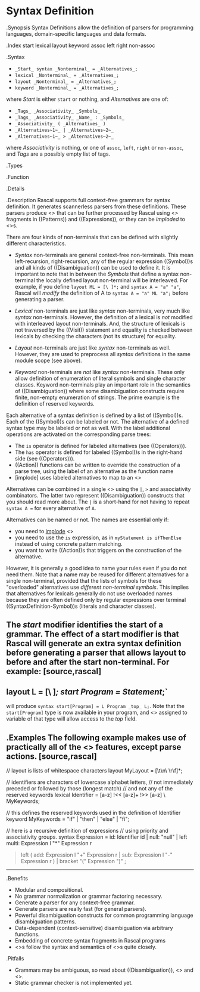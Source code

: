 # Syntax Definition

.Synopsis
Syntax Definitions allow the definition of parsers for programming languages, domain-specific languages and data formats.

.Index
start lexical layout keyword assoc left right non-assoc

.Syntax

*  `_Start_ syntax _Nonterminal_ = _Alternatives_;`
*  `lexical _Nonterminal_ = _Alternatives_;`
*  `layout _Nonterminal_ = _Alternatives_;`
*  `keyword _Nonterminal_ = _Alternatives_;`


where _Start_ is either `start` or nothing, and _Alternatives_ are one of:

*  `_Tags_ _Associativity_ _Symbols_`
*  `_Tags_ _Associativity_ _Name_ : _Symbols_`
*  `_Associativity_ ( _Alternatives_ )`
*  `_Alternatives~1~_ | _Alternatives~2~_`  
*  `_Alternatives~1~_ > _Alternatives~2~_`  


where _Associativity_ is nothing, or one of `assoc`, `left`, `right` or `non-assoc`, and _Tags_ are a possibly empty list of tags.

.Types

.Function

.Details

.Description
Rascal supports full context-free grammars for syntax definition. It generates scannerless parsers from these definitions. 
These parsers produce <<Parse Trees>> that can be further processed by Rascal using <<Concrete Syntax>> fragments
 in ((Patterns)) and ((Expressions)), or they can be _imploded_ to <<Algebraic Data Type>>s.

There are four kinds of non-terminals that can be defined with slightly different characteristics.

*  _Syntax_ non-terminals are general context-free non-terminals. This mean left-recursion, right-recursion, any of the regular expression ((Symbol))s and all kinds of ((Disambiguation)) can be used to define it.
   It is important to note that in between the _Symbols_ that define a syntax non-terminal the locally defined layout non-terminal will be interleaved. 
   For example, if you define `layout ML = [\ ]*;` and `syntax A = "a" "a"`, Rascal will _modify_ the definition of A to `syntax A = "a" ML "a";` before generating a parser.

*  _Lexical_ non-terminals are just like _syntax_ non-terminals, very much like _syntax_ non-terminals. 
   However, the definition of a lexical is _not_ modified with interleaved layout non-terminals. 
   And, the structure of lexicals is not traversed by the ((Visit)) statement and equality is checked between lexicals 
   by checking the characters (not its structure) for equality. 

*  _Layout_ non-terminals are just like _syntax_ non-terminals as well. However, they are used to preprocess all _syntax_ definitions in the same module scope (see above).

*  _Keyword_ non-terminals are _not_ like _syntax_ non-terminals. These only allow definition of enumeration of literal 
   symbols and single character classes. Keyword non-terminals play an important role in the semantics of ((Disambiguation))
   where some disambiguation constructs require finite, non-empty enumeration of strings. 
   The prime example is the definition of reserved keywords.


Each alternative of a syntax definition is defined by a list of ((Symbol))s. Each of the ((Symbol))s can be labeled or not.
The alternative of a defined syntax type may be labeled or not as well. With the label additional operations are activated on the corresponding parse trees:

*  The `is` operator is defined for labeled alternatives (see ((Operators))).
*  The `has` operator is defined for labeled ((Symbol))s in the right-hand side (see ((Operators))).
*  ((Action)) functions can be written to override the construction of a parse tree, using the label of an alternative as the function name
*  [implode] uses labeled alternatives to map to an <<Algebraic Data Type>>


Alternatives can be combined in a single <<Syntax Definition>> using the `|`, `>` and associativity combinators.
The latter two represent ((Disambiguation)) constructs that you should read more about. The `|` is a short-hand for not having to repeat `syntax A =` for every alternative of `A`.

Alternatives can be named or not. The names are essential only if:

*  you need to [implode]((Libraries:ParseTree-implode)) <<Parse Trees>>
*  you need to use the `is` expression, as in `myStatement is ifThenElse` instead of using concrete pattern matching.
*  you want to write ((Action))s that triggers on the construction of the alternative.


However, it is generally a good idea to name your rules even if you do not need them. 
Note that a name may be reused for different alternatives for a single non-terminal, 
provided that the lists of symbols for these "overloaded" alternatives use _different non-terminal symbols_. 
This implies that alternatives for lexicals generally do not use overloaded names because they are often 
defined only by regular expressions over terminal ((SyntaxDefinition-Symbol))s (literals and character classes).

The _start_ modifier identifies the start of a grammar. 
The effect of a start modifier is that Rascal will generate an extra syntax definition before generating a parser
that allows layout to before and after the start non-terminal. 
For example:
[source,rascal]
----
layout L = [\ ]*; start Program = Statement*;`
----
will produce `syntax start[Program] = L Program _top_ L;`. 
Note that the `start[Program]` type is now available in your program, and <<Parse Trees>> assigned to variable of that 
type will allow access to the _top_ field.


.Examples
The following example makes use of practically all of the <<Syntax Definition>> features, except parse actions.
[source,rascal]
----
// layout is lists of whitespace characters
layout MyLayout = [\t\n\ \r\f]*;

// identifiers are characters of lowercase alphabet letters, 
// not immediately preceded or followed by those (longest match)
// and not any of the reserved keywords
lexical Identifier = [a-z] !<< [a-z]+ !>> [a-z] \ MyKeywords;

// this defines the reserved keywords used in the definition of Identifier
keyword MyKeywords = "if" | "then" | "else" | "fi";

// here is a recursive definition of expressions 
// using priority and associativity groups.
syntax Expression 
  = id: Identifier id
  | null: "null"
  | left multi: Expression l "*" Expression r
  > left ( add: Expression l "+" Expression r
         | sub: Expression l "-" Expression r
         )
  | bracket "(" Expression ")"
  ;
----

.Benefits

*  Modular and compositional.
*  No grammar normalization or grammar factoring necessary.
*  Generate a parser for any context-free grammar.
*  Generate parsers are really fast (for general parsers).
*  Powerful disambiguation constructs for common programming language disambiguation patterns.
*  Data-dependent (context-sensitive) disambiguation via arbitrary functions.
*  Embedding of concrete syntax fragments in Rascal programs
*  <<Syntax Definition>>s follow the syntax and semantics of <<Algebraic Data Type>>s quite closely.

.Pitfalls

*  Grammars may be ambiguous, so read about ((Disambiguation)), <<Ambiguity Detection>> and <<Ambiguity Diagnosis>>.
*  Static grammar checker is not implemented yet.

